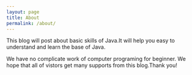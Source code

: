 ```yaml
---
layout: page
title: About
permalink: /about/
---
```


This blog will post about basic skills of Java.It will help you easy to understand and learn the base of Java.

We have no complicate work of computer programing for beginner. We hope that all of vistors get many supports from this blog.Thank you!  

[jekyll-paper]: https://github.com/ghosind/Jekyll-Paper
[jekyll-paper-issues]: https://github.com/ghosind/Jekyll-Paper/issues